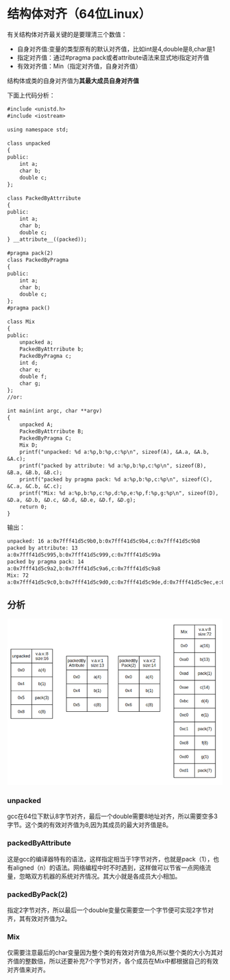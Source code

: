 # 结构体对齐（64位Linux）

有关结构体对齐最关键的是要理清三个数值：

* 自身对齐值:变量的类型原有的默认对齐值，比如int是4,double是8,char是1
* 指定对齐值：通过#pragma pack或者attribute语法来显式地i指定对齐值
* 有效对齐值：Min（指定对齐值，自身对齐值）

结构体或类的自身对齐值为**其最大成员自身对齐值**

下面上代码分析：

```
#include <unistd.h>
#include <iostream>

using namespace std;

class unpacked
{
public:
    int a;
    char b;
    double c;
};

class PackedByAttrribute
{
public:
    int a;
    char b;
    double c;
} __attribute__((packed));

#pragma pack(2)
class PackedByPragma
{
public:
    int a;
    char b;
    double c;
};
#pragma pack()

class Mix
{
public:
    unpacked a;
    PackedByAttrribute b;
    PackedByPragma c;
    int d;
    char e;
    double f;
    char g;
};
//or:

int main(int argc, char **argv)
{
    unpacked A;
    PackedByAttrribute B;
    PackedByPragma C;
    Mix D;
    printf("unpacked: %d a:%p,b:%p,c:%p\n", sizeof(A), &A.a, &A.b, &A.c);
    printf("packed by attribute: %d a:%p,b:%p,c:%p\n", sizeof(B), &B.a, &B.b, &B.c);
    printf("packed by pragma pack: %d a:%p,b:%p,c:%p\n", sizeof(C), &C.a, &C.b, &C.c);
    printf("Mix: %d a:%p,b:%p,c:%p,d:%p,e:%p,f:%p,g:%p\n", sizeof(D), &D.a, &D.b, &D.c, &D.d, &D.e, &D.f, &D.g);
    return 0;
}

```

输出：

```
unpacked: 16 a:0x7fff41d5c9b0,b:0x7fff41d5c9b4,c:0x7fff41d5c9b8
packed by attribute: 13 a:0x7fff41d5c995,b:0x7fff41d5c999,c:0x7fff41d5c99a
packed by pragma pack: 14 a:0x7fff41d5c9a2,b:0x7fff41d5c9a6,c:0x7fff41d5c9a8
Mix: 72 a:0x7fff41d5c9c0,b:0x7fff41d5c9d0,c:0x7fff41d5c9de,d:0x7fff41d5c9ec,e:0x7fff41d5c9f0,f:0x7fff41d5c9f8,g:0x7fff41d5ca00
```

## 分析

![avatar](aligned_test.png)

### unpacked

gcc在64位下默认8字节对齐，最后一个double需要8地址对齐，所以需要空多3字节。这个类的有效对齐值为8,因为其成员的最大对齐值是8。

### packedByAttribute

这是gcc的编译器特有的语法，这样指定相当于1字节对齐，也就是pack（1），也有aligned（n）的语法。网络编程中时不时遇到，这样做可以节省一点网络流量，忽略双方机器的系统对齐情况。其大小就是各成员大小相加。

### packedByPack(2)

指定2字节对齐，所以最后一个double变量仅需要空一个字节便可实现2字节对齐，其有效对齐值为2。

### Mix

仅需要注意最后的char变量因为整个类的有效对齐值为8,所以整个类的大小为其对齐值的整数倍，所以还要补充7个字节对齐，各个成员在Mix中都根据自己的有效对齐值来对齐。


